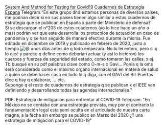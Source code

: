 [System And Method for Testing for Covid19](https://twitter.com/alpha_mind7/status/1421790037671358465?s=28)
[Cuadernos de Estrategia Espana](http://www.ieee.es/publicaciones-new/cuadernos-de-estrategia/)
Telegram:"En este grupo dnd estamos personas de diversos paises, me podrian decir si en sus paises tienen algo similar a estos cuadernos de estrategia que se publican en España x parte del Ministerio de defensa?  
Si se descargan el n°203 de estos cuadernos (yo lo hice hace un año o mas) podrán ver que este desarrolla los protocolos de actuación en caso de pandemia y q se han seguido de manera efectiva durante la misma. Fue editado en diciembre de 2019 y publicado en febrero de 2020, justo a tiempo ![😆](https://web.telegram.org/z/img-apple-64/1f606.png) unos días antes de q todo empezara. No lo leí entero, pero si q lo ojeé y parece q define como deberían actuar (y así lo hicieron) los cuerpos y fuerzas de seguridad del estado, como tomaron las calles, x ej. Tb busqué en su pdf palabras clave como O-m-s o Gavi... Ponía q la oms será considerado como el máximo organo internacional en materia de salud a quien se debe hacer caso en todo lo q diga, con el GAVI del Bill Puertas dice q hay q colaborar, ... etc.  
Supongo q el resto de cuadernos de estrategia q se publican x el IEEE van definiendo y desarrollando todas las agendas internacionales."

PDF: Estrategia de mitigación para enfrentar al COVID-19
Telegram: "En México no se contaba con una estrategia prevista, muy por el contrario la fundamentación legal esta semi oculta en el articulado de nuestra carta magna, a la fecha sin embargo se publico en Marzo del 2020 ¿? una estrategia de mitigación para el COVID-19"
[]()
    []()
